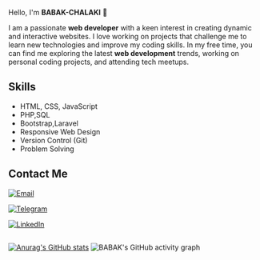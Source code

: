 

Hello, I'm **BABAK-CHALAKI** 👋

I am a passionate **web developer** with a keen interest in creating dynamic and interactive websites. I love working on projects that challenge me to learn new technologies and improve my coding skills. In my free time, you can find me exploring the latest **web development** trends, working on personal coding projects, and attending tech meetups.

## Skills

- HTML, CSS, JavaScript
- PHP,SQL
- Bootstrap,Laravel
- Responsive Web Design
- Version Control (Git)
- Problem Solving
  
## Contact Me

[![Email](https://img.shields.io/badge/-Email-blue?style=flat&logo=gmail&labelColor=black)](https://babak.chalaki82@gmail.com) 

[![Telegram](https://img.shields.io/badge/-Telegram-blue?style=flat&logo=telegram&labelColor=black)](https://t.me/BABAK_CHALAKI)

[![LinkedIn](https://img.shields.io/badge/-LinkedIn-blue?style=flat&logo=linkedin&labelColor=black)](https://www.linkedin.com/in/babak-chalaki-622376292/?originalSubdomain=ir)
##
[![Anurag's GitHub stats](https://github-readme-stats.vercel.app/api?username=Babak-Chalacki)](https://github.com/anuraghazra/github-readme-stats)
![BABAK's GitHub activity graph](https://github-readme-activity-graph.vercel.app/graph?username=Babak-Chalacki&theme=github-compact)
